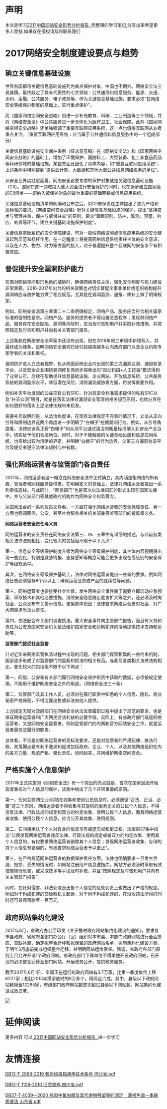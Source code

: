 # 声明 
本文是学习[2017中国网站安全形势分析报告. ](https://siduwenku.com/view/55055?f=new_2023)而整理的学习笔记,分享出来希望更多人受益,如果存在侵权请及时联系我们
# 2017网络安全制度建设要点与趋势  
  
## 确立关键信息基础设施  
  
世界各国都将关键信息基础设施列为重点保护对象，中国也不例外。网络安全法三易其稿，最终敲定了具有代表性的七大领域：公共通信和信息服务、能源、交通、水利、金融、公共服务、电子政务等，作为关键信息基础设施，要求必须“在网络安全等级保护制度的基础上，实行重点保护”。  
  
而《国家网络空间安全战略》则进一步补充教育、科研、工业制造等三个领域，并将《网络安全法》中公共服务进一步具体化为医疗卫生、社会保障。此外《国家网络空间安全战略》还单独强调了重要互联网应用系统，这一点也值得互联网从业者重点关注。（重要互联网应用系统：应当属于公共通信和信息服务中的一个组成部分）  
  
关键信息基础设施安全保护条例（征求意见稿）在《网络安全法》和《国家网络空间安全战略》的基础上，增加了环境保护、国防科工、大型装备、化工和食品药品等科研领域的基础设施。某些方面还细化了具体内容，如“重要互联网应用系统”，上述条例中特别提到“提供云计算、大数据和其他大型公共信息网络服务的单位”。  
  
从安全业界实践层面看，网络安全首要考虑的保护对象就是关键信息基础设施（CII）。国家在这一领域投入重大资金进行安全保护的同时，也在逐步建立国家级的CII清单——即纳入被保护对象的最为重要的基础网络或信息应用系统。  
  
关键信息基础设施清单的明确和公布之后，对CII安保责任主体提出了更为严格和高标准的要求。《网络空间安全战略》针对关键信息基础设施的保护，提出“坚持技术与管理并重，保护与威慑并举”的原则，要求“着眼识别、防护、监测、预警、响应、处置等环节，建立关键基础设施保护制度”。  
  
关键信息基础系统的安全保障建设，可对一般性网络设施或信息应用系统的安全建设起到示范和标杆作用，在一定程度上将提高网络信息系统责任主体的安全意识，以及在人力、物力、财力等方面的投入，对于普遍提升整个互联网的安全水平有积极效应。  
  
## 督促提升安全漏洞防护能力  
  
在面对网络空间形形色色的威胁时，确保网络责任主体，强化安全制度与能力建设非常重要。2016-2017年出台的相关政策也对切实督促企事业单位或组织机构提升漏洞响应与防护能力做了相应规范。尤其是在漏洞监测、通报、修补上做了明确规定。  
  
例如，网络安全法第三章第二十二条明确规定，网络产品、服务应当符合相关国家标准的强制性要求。网络产品、服务的提供者不得设置恶意程序；发现其网络产品、服务存在安全缺陷、漏洞等风险时，应当及时告知用户并采取补救措施，并按照规定及时告知用户并向有关主管部门报告。  
  
上述条款在网络安全法草案中还没有出现，但在2016年的三审稿中新增写入，并最终成为律条，说明网络安全漏洞已经引起越来越多业内政府部门以及企业机构专家学者的关注和重视。  
  
漏洞防护进入立法者视野，也从侧面反映出业内出现的第三方漏洞监测、通报收录平台，以及安全企业围绕漏洞修复而初步探索出的“自动扫描+人工挖掘”模式得到了业界认可。后续在帮助提升信息基础设施、企业网站、开放信息系统、公共服务系统的漏洞监测水平，降低潜在风险，消除漏洞威胁等方面，将发挥重要作用。  
  
例如补天平台发起的公益项目公有SRC、针对高安全标准需求提供的私有SRC以及“补天众测”项目，就是在落实法律对漏洞安全管理的相关规范原则，也给业界在如何更好的落实上述法律法规带来启发。  
  
需要补充说明的是，从法治角度讲，在现有法律规定不完善的情况下，立法从正向引导和限制边界这两个角度进一步明确了“白帽子”挖掘漏洞行为。例如，从引导角度看，法律应该真正将“白帽子”和众测平台通过适当的衡量标准纳入到安全产业当中，切实给予他们合法地位。同时，对于不能触碰的关键基础设施和信息应用系统，也需给出较为清晰的界定，并明确“白帽子”的行为边界，让第三方漏洞收录平台及提交者遵守法律法规时心中有数。  
  
## 强化网络运营者与监管部门各自责任  
  
2017年，网络运营者这一概念在网络安全法中正式确立，其内涵是指网络的所有者、管理者和网络服务提供者。在明确定义的基础上，法律对网络运营者提出一系列责任底线。与此同时，“网信部门”也是首次以法律词汇的形式出现在国家法律中，并与公安部门等其他政府机构作为网络安全的监管方。  
  
从国家出台的一系列政策文件看，一方面在强化网络运营者的安全保障责任，另一方面也强调网信、公安，甚至社会服务相关机关部委等监管部门的被监督义务。  
  
**网络运营者安全责任与义务**   
  
网络运营者的安全责任在网络安全法第三、四、五章中有详细的描述，与此前各类相关法律法规相比，变化较大的包括但不限于以下几点：  
  
第一，信息安全等级保护制度升级为网络安全等级保护制度，其主体内容预期将出现一些变化，特别是威胁情报、态势感知等概念可能会更多出现在高级别的安全保护等级规范中。  
  
其次，在网络安全等级保护基础上，法律对网络运营者提出一些新的要求。例如网络日志必须留存6个月以上；确保运营业务或产品的连续性等问题。  
  
第三，网络运营者也要接受社会监督。发生网络安全事件除了需要立即启动应急预案、采取技术和其他必要措施，消除安全隐患防止危害扩大等之外，还必须及时向社会、公众发布有关警示信息。该条款体现出：法律要求网络运营者对社会、对广大网民担当企业责任。  
  
第四，依法配合有关部门调查执法。重大安全事件向主管部门报告，而且有义务和责任为公安及国家安全机关依法维护国家安全和侦察犯罪的活动提供技术支持和协助等。  
  
**监管部门接受社会监督**   
  
针对近年来网络监管执法过程中出现的问题，相关部门探索积累的一些约束机制，国家逐步形成了对监管部门的监察和执法的相关规范。与此前各类相关法律法规相比，变化较大的包括但不限于以下两点：  
  
第一，网信、公安和有关部门履行网络安全保护职责中获取的数据，必须按规定使用，不能用于维护网络安全之外的用途。（网络安全法三十条）  
  
第二，监管部门及其工作人员，必须对在履行职责中知悉的个人信息、隐私、商业秘密严格保密，不得泄露出售或非法向他人提供。  
  
上述规定无疑对政府部门在网络安全执法监督履职过程中提出了规范的要求，也是保证网络运营者和广大网民合法利益的必要手段。实际上，有些政府部门既是网络运营者，又是网络安全监管者。例如监管部门的内网和官方网站安全工作，就是运营者需依法履行的职责。  
  
总体看，不论是对网络运营者的高标准要求，还是对监管者的严肃纪律、依法行政，其落脚点是有利于激发和促进包括政府、企业、个人，以及其他网络组织在内的各方力量，规范严格、强化责任，协同起来，共同维护网络空间安全。  
  
## 严格实施个人信息保护  
  
2017年正式实施的《网络安全法》有一个突出的亮点就是，首次在国家层面开始高度重视对个人信息的保护，法案中给出了几个非常重要的原则。  
  
第一，任何互联网企业/网站在收集和使用公民信息时，必须遵循“合法、正当、必要”这三个原则，网络运营者不得收集与其提供的服务无关的公民个人信息，不得违反法律、行政法规的规定和双方的约定收集、使用公民个人信息，而且网络运营者收集、使用公民个人信息，应当公开其收集、使用规则。  
  
第二，它间接承认了个人对自身的信息享有被遗忘权和更正权。法案第37条中指出“公民发现网络运营者违反法律、行政法规的规定或者双方的约定收集、使用其个人信息的，有权要求网络运营者删除其个人信息；发现网络运营者收集、存储的其个人信息有错误的，有权要求网络运营者予以更正”。  
  
第三，在严格规范网络运营者的数据保护责任方面，法律也明确要求一旦发生泄漏、毁损、丢失的情况时，如网站注册用户信息遭拖库，网站方必须及时采取有效措施降低危害，或采取技术等手段及时补救，并且“按照规定及时告知用户并向有关主管部门报告”。  
  
同时，在针对侵害、非法获取及出售个人信息的惩处罚责上也做出了严格的规定。例如对于构成犯罪的交检察机关起诉，对于尚不构成犯罪的，在没收违法所得的同时还可最高罚款至一百万元。  
  
## 政府网站集约化建设  
  
2017年8月，省政府办公厅印发《关于推进政府网站集约化建设的通知》，要求各市县政府、省政府各部门办公厅（室）组织对本市县、本部门政府网站进行全面摸底、查缺补漏，确定拟整合迁移和拟保留的政府网站名单，拟制集约化建设方案，于明年3月底前完成组织整合迁移，并明确网站运维责任。强调，省政府各部门原则上只允许开设1个政府网站。省政府部门下属单位不得单独开设政府网站，已开设的必须整合迁移至部门网站，开展政务公开，提供政务服务。  
  
截至2017年6月1日，全国正在运行的政府网站有3.7万家，比第一季度集约上移6227家；相比2015年摸家底时的8万多个，精简近六成。其中，县级以下政府网站精简至12265家，市级部门政府网站数首次超过县级以下网站数，网站集约化建设成效显著。  
  

![](http://public.host.github5.com/media/fengmian.png)
# 延伸阅读 
 更多内容 可以[ 2017中国网站安全形势分析报告. ](https://siduwenku.com/view/55055?f=2023)进一步学习

# 友情连接
[DB13-T 2968-2019 智能信报箱通用技术条件 河北省.pdf](http://github5.com/view/38387?f=new)

[DB51-T 1108-2010 旧院黑鸡 四川省.pdf](http://github5.com/view/51484?f=new)

[DB37-T 4039—2020 鸡肉中氟虫腈及其代谢物残留量的测定　液相色谱－串联质谱法 山东省.pdf](http://github5.com/view/30187?f=new)
